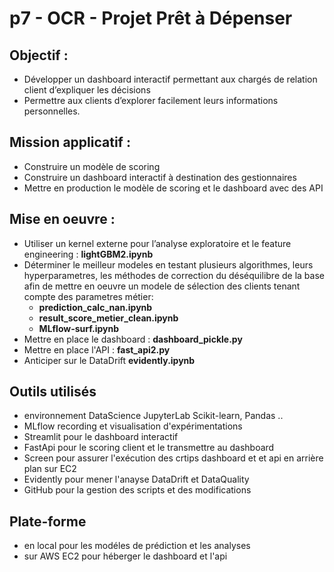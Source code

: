 # p7 - OCR - Projet Prêt à Dépenser

## Objectif : 
- Développer un dashboard interactif permettant aux chargés de relation client d’expliquer les décisions
- Permettre aux clients d’explorer facilement leurs informations personnelles.

## Mission applicatif : 
- Construire un modèle de scoring
- Construire un dashboard interactif à destination des gestionnaires 
- Mettre en production le modèle de scoring et le dashboard avec des API

## Mise en oeuvre  : 
- Utiliser un kernel externe pour l’analyse exploratoire et le feature engineering : **lightGBM2.ipynb**
- Déterminer le meilleur modeles en testant plusieurs algorithmes, leurs hyperparametres, les méthodes de correction du déséquilibre de la base afin de mettre en oeuvre un modele de sélection des clients tenant compte des parametres métier: 
    - **prediction_calc_nan.ipynb**
    - **result_score_metier_clean.ipynb** 
    - **MLflow-surf.ipynb**
- Mettre en place le dashboard : **dashboard_pickle.py**
- Mettre en place l'API : **fast_api2.py**
- Anticiper sur le DataDrift  **evidently.ipynb**

## Outils utilisés
- environnement DataScience JupyterLab Scikit-learn, Pandas ..
- MLflow recording et visualisation d'expérimentations
- Streamlit pour le dashboard interactif 
- FastApi pour le scoring client et le transmettre au dashboard
- Screen pour assurer l'exécution des crtips dashboard et et api en arrière plan sur EC2
- Evidently pour mener l'anayse DataDrift et DataQuality
- GitHub pour la gestion des scripts et des modifications

## Plate-forme
- en local pour les modéles de prédiction et les analyses 
- sur AWS EC2 pour héberger le dashboard et l'api

 

